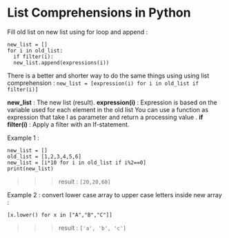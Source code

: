 # List Comprehensions in Python

Fill old list on new list using for loop and append :
```
new_list = []
for i in old_list:
  if filter(i):
  new_list.append(expressions(i)) 

```

There is a better and shorter way to do the same things using using list comprehension :
`new_list = [expression(i) for i in old_list if filter(i)] `

**new_list** : The new list (result).
**expression(i)** : Expression is based on the variable used for each element in the old list
You can use a function as expression that take I as parameter and return a processing value .
**if filter(i)** : Apply a filter with an If-statement.

Example 1 :
```
new_list = []
old_list = [1,2,3,4,5,6]
new_list = [i*10 for i in old_list if i%2==0]
print(new_list)
```
>>> result : `[20,20,60]`

Example 2 : 
convert lower case array to upper case letters inside new array :

`[x.lower() for x in ["A","B","C"]]`

>>> result : `['a', 'b', 'c'] `

